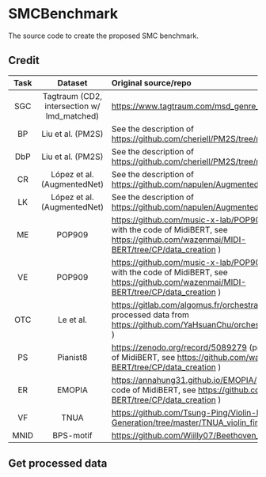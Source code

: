 # SMCBenchmark

The source code to create the proposed SMC benchmark.

## Credit

| Task | Dataset                                     | Original source/repo                                                                                                                                  |
|:----:|:-------------------------------------------:|:----------------------------------------------------------------------------------------------------------------------------------------------------- |
| SGC  | Tagtraum (CD2, intersection w/ lmd_matched) | https://www.tagtraum.com/msd_genre_datasets.html                                                                                                      |
| BP   | Liu et al. (PM2S)                           | See the description of https://github.com/cheriell/PM2S/tree/main/dev                                                                                 |
| DbP  | Liu et al. (PM2S)                           | See the description of https://github.com/cheriell/PM2S/tree/main/dev                                                                                 |
| CR   | López et al. (AugmentedNet)                 | See the description of https://github.com/napulen/AugmentedNet                                                                                       |
| LK   | López et al. (AugmentedNet)                 | See the description of https://github.com/napulen/AugmentedNet                                                                                       |
| ME   | POP909                                      | https://github.com/music-x-lab/POP909-Dataset (processed with the code of MidiBERT, see https://github.com/wazenmai/MIDI-BERT/tree/CP/data_creation ) |
| VE   | POP909                                      | https://github.com/music-x-lab/POP909-Dataset (processed with the code of MidiBERT, see https://github.com/wazenmai/MIDI-BERT/tree/CP/data_creation ) |
| OTC  | Le et al.                                   | https://gitlab.com/algomus.fr/orchestration (using the pre-processed data from https://github.com/YaHsuanChu/orchestraTextureClassification )         |
| PS   | Pianist8                                    | https://zenodo.org/record/5089279 (processed with the code of MidiBERT, see https://github.com/wazenmai/MIDI-BERT/tree/CP/data_creation )             |
| ER   | EMOPIA                                      | https://annahung31.github.io/EMOPIA/ (processed with the code of MidiBERT, see https://github.com/wazenmai/MIDI-BERT/tree/CP/data_creation )          |
| VF   | TNUA                                        | https://github.com/Tsung-Ping/Violin-Fingering-Generation/tree/master/TNUA_violin_fingering_dataset                                                   |
| MNID | BPS-motif                                   | https://github.com/Wiilly07/Beethoven_motif                                                                                                           |

## Get processed data
